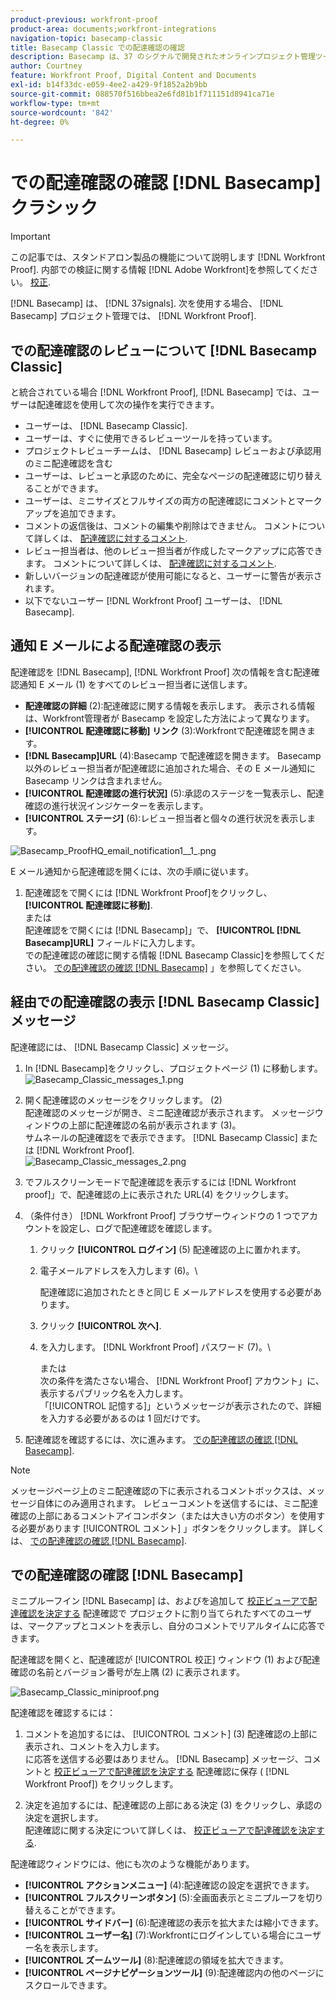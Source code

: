 ```yaml
---
product-previous: workfront-proof
product-area: documents;workfront-integrations
navigation-topic: basecamp-classic
title: Basecamp Classic での配達確認の確認
description: Basecamp は、37 のシグナルで開発されたオンラインプロジェクト管理ツールです。 Basecamp をプロジェクト管理に使用する場合、 [!DNL Workfront Proof].
author: Courtney
feature: Workfront Proof, Digital Content and Documents
exl-id: b14f33dc-e059-4ee2-a429-9f1852a2b9bb
source-git-commit: 088570f516bbea2e6fd81b1f711151d8941ca71e
workflow-type: tm+mt
source-wordcount: '842'
ht-degree: 0%

---
```


# での配達確認の確認 [!DNL Basecamp] クラシック

>[!IMPORTANT]
>
>この記事では、スタンドアロン製品の機能について説明します [!DNL Workfront Proof]. 内部での検証に関する情報 [!DNL Adobe Workfront]を参照してください。 [校正](../../../review-and-approve-work/proofing/proofing.md).

[!DNL Basecamp] は、 [!DNL 37signals]. 次を使用する場合、 [!DNL Basecamp] プロジェクト管理では、 [!DNL Workfront Proof].

## での配達確認のレビューについて [!DNL Basecamp Classic]

と統合されている場合 [!DNL Workfront Proof], [!DNL Basecamp] では、ユーザーは配達確認を使用して次の操作を実行できます。

* ユーザーは、 [!DNL Basecamp Classic].
* ユーザーは、すぐに使用できるレビューツールを持っています。
* プロジェクトレビューチームは、 [!DNL Basecamp] レビューおよび承認用のミニ配達確認を含む
* ユーザーは、レビューと承認のために、完全なページの配達確認に切り替えることができます。
* ユーザーは、ミニサイズとフルサイズの両方の配達確認にコメントとマークアップを追加できます。
* コメントの返信後は、コメントの編集や削除はできません。 コメントについて詳しくは、 [配達確認に対するコメント](../../../review-and-approve-work/proofing/reviewing-proofs-within-workfront/comment-on-a-proof/comment-on-proof.md).
* レビュー担当者は、他のレビュー担当者が作成したマークアップに応答できます。 コメントについて詳しくは、 [配達確認に対するコメント](../../../review-and-approve-work/proofing/reviewing-proofs-within-workfront/comment-on-a-proof/comment-on-proof.md).
* 新しいバージョンの配達確認が使用可能になると、ユーザーに警告が表示されます。
* 以下でないユーザー [!DNL Workfront Proof] ユーザーは、 [!DNL Basecamp].

## 通知 E メールによる配達確認の表示

配達確認を [!DNL Basecamp], [!DNL Workfront Proof] 次の情報を含む配達確認通知 E メール (1) をすべてのレビュー担当者に送信します。

* **配達確認の詳細** (2):配達確認に関する情報を表示します。 表示される情報は、Workfront管理者が Basecamp を設定した方法によって異なります。
* **[!UICONTROL 配達確認に移動] リンク** (3):Workfrontで配達確認を開きます。
* **[!DNL Basecamp]URL** (4):Basecamp で配達確認を開きます。 Basecamp 以外のレビュー担当者が配達確認に追加された場合、その E メール通知に Basecamp リンクは含まれません。
* **[!UICONTROL 配達確認の進行状況]** (5):承認のステージを一覧表示し、配達確認の進行状況インジケーターを表示します。
* **[!UICONTROL ステージ]** (6):レビュー担当者と個々の進行状況を表示します。

![Basecamp_ProofHQ_email_notification1__1_.png](assets/basecamp-proofhq-email-notification1--1--350x202.png)

E メール通知から配達確認を開くには、次の手順に従います。

1. 配達確認をで開くには [!DNL Workfront Proof]をクリックし、 **[!UICONTROL 配達確認に移動]**.\
   または\
   配達確認をで開くには [!DNL Basecamp]」で、 **[!UICONTROL [!DNL Basecamp]URL]** フィールドに入力します。\
   での配達確認の確認に関する情報 [!DNL Basecamp Classic]を参照してください。 [での配達確認の確認 [!DNL Basecamp]](#reviewing-a-proof-in-basecamp) 」を参照してください。

## 経由での配達確認の表示 [!DNL Basecamp Classic] メッセージ

配達確認には、 [!DNL Basecamp Classic] メッセージ。

1. In [!DNL Basecamp]をクリックし、プロジェクトページ (1) に移動します。\
   ![Basecamp_Classic_messages_1.png](assets/basecamp-classic-messages-1-350x120.png)

1. 開く配達確認のメッセージをクリックします。 (2)\
   配達確認のメッセージが開き、ミニ配達確認が表示されます。 メッセージウィンドウの上部に配達確認の名前が表示されます (3)。\
   サムネールの配達確認をで表示できます。 [!DNL Basecamp Classic] または [!DNL Workfront Proof].\
   ![Basecamp_Classic_messages_2.png](assets/basecamp-classic-messages-2-350x501.png)

1. でフルスクリーンモードで配達確認を表示するには [!DNL Workfront proof]」で、配達確認の上に表示された URL(4) をクリックします。
1. （条件付き） [!DNL Workfront Proof] ブラウザーウィンドウの 1 つでアカウントを設定し、ログで配達確認を確認します。

   1. クリック **[!UICONTROL ログイン]** (5) 配達確認の上に置かれます。
   1. 電子メールアドレスを入力します (6)。\

      配達確認に追加されたときと同じ E メールアドレスを使用する必要があります。
   1. クリック **[!UICONTROL 次へ]**.
   1. を入力します。 [!DNL Workfront Proof] パスワード (7)。\

      または\
      次の条件を満たさない場合、 [!DNL Workfront Proof] アカウント」に、表示するパブリック名を入力します。\
      「[!UICONTROL 記憶する]」というメッセージが表示されたので、詳細を入力する必要があるのは 1 回だけです。

1. 配達確認を確認するには、次に進みます。 [での配達確認の確認 [!DNL Basecamp]](#reviewing-a-proof-in-basecamp).

>[!NOTE]
>
> メッセージページ上のミニ配達確認の下に表示されるコメントボックスは、メッセージ自体にのみ適用されます。 レビューコメントを送信するには、ミニ配達確認の上部にあるコメントアイコンボタン（または大きい方のボタン）を使用する必要があります [!UICONTROL コメント] 」ボタンをクリックします。 詳しくは、 [での配達確認の確認 [!DNL Basecamp]](#reviewing-a-proof-in-basecamp).

## での配達確認の確認 [!DNL Basecamp]

ミニプルーフイン [!DNL Basecamp] は、およびを追加して [校正ビューアで配達確認を決定する](../../../review-and-approve-work/proofing/reviewing-proofs-within-workfront/make-a-decision-on-a-proof/make-decisions-on-proof.md) 配達確認で プロジェクトに割り当てられたすべてのユーザは、マークアップとコメントを表示し、自分のコメントでリアルタイムに応答できます。

配達確認を開くと、配達確認が [!UICONTROL 校正] ウィンドウ (1) および配達確認の名前とバージョン番号が左上隅 (2) に表示されます。

![Basecamp_Classic_miniproof.png](assets/basecamp-classic-miniproof-350x350.png)

配達確認を確認するには：

1. コメントを追加するには、 [!UICONTROL コメント] (3) 配達確認の上部に表示され、コメントを入力します。\
   に応答を送信する必要はありません。 [!DNL Basecamp] メッセージ、コメントと [校正ビューアで配達確認を決定する](../../../review-and-approve-work/proofing/reviewing-proofs-within-workfront/make-a-decision-on-a-proof/make-decisions-on-proof.md) 配達確認に保存 ( [!DNL Workfront Proof]) をクリックします。

1. 決定を追加するには、配達確認の上部にある決定 (3) をクリックし、承認の決定を選択します。\
   配達確認に関する決定について詳しくは、 [校正ビューアで配達確認を決定する](../../../review-and-approve-work/proofing/reviewing-proofs-within-workfront/make-a-decision-on-a-proof/make-decisions-on-proof.md#making-a-decision-on-a-proof).

配達確認ウィンドウには、他にも次のような機能があります。

* **[!UICONTROL アクションメニュー]** (4):配達確認の設定を選択できます。
* **[!UICONTROL フルスクリーンボタン]** (5):全画面表示とミニプルーフを切り替えることができます。
* **[!UICONTROL サイドバー]** (6):配達確認の表示を拡大または縮小できます。
* **[!UICONTROL ユーザー名]** (7):Workfrontにログインしている場合にユーザー名を表示します。
* **[!UICONTROL ズームツール]** (8):配達確認の領域を拡大できます。
* **[!UICONTROL ページナビゲーションツール]** (9):配達確認内の他のページにスクロールできます。

<!--For more information on reviewing proofs, see [Legacy proofing viewer Overview](../../../workfront-proof/wp-work-proofsfiles/review-proofs-lpv/legacy-proofing-viewer.md).-->
